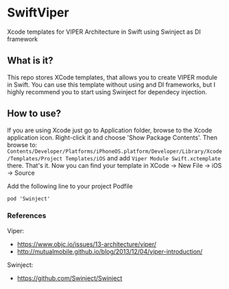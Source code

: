 # SwiftViper
Xcode templates for VIPER Architecture in Swift using Swinject as DI framework

## What is it? ##
This repo stores XCode templates, that allows you to create VIPER module in Swift. You can use this template without using and DI frameworks, but I highly recommend you to start using Swinject for dependecy injection.

## How to use? ##
If you are using Xcode just go to Application folder, browse to the Xcode application icon. Right-click it and choose 'Show Package Contents'. Then browse to: `Contents/Developer/Platforms/iPhoneOS.platform/Developer/Library/Xcode/Templates/Project Templates/iOS` and add `Viper Module Swift.xctemplate` there. That's it. Now you can find your template in XCode -> New File -> iOS -> Source

Add the following line to your project Podfile

```
pod 'Swinject'
```

### References ###
Viper: 
 - https://www.objc.io/issues/13-architecture/viper/
 - http://mutualmobile.github.io/blog/2013/12/04/viper-introduction/

Swinject:
 - https://github.com/Swinject/Swinject
